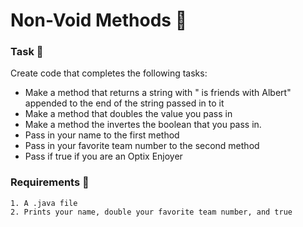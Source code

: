 # Non-Void Methods 🍵

### Task 🐧
Create code that completes the following tasks:
 - Make a method that returns a string with " is friends with Albert" appended to the end of the string passed in to it
 - Make a method that doubles the value you pass in
 - Make a method the invertes the boolean that you pass in.
 - Pass in your name to the first method
 - Pass in your favorite team number to the second method
 - Pass if true if you are an Optix Enjoyer

### Requirements 🏫
```
1. A .java file
2. Prints your name, double your favorite team number, and true
```
